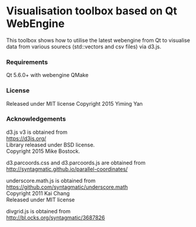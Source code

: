 Visualisation toolbox based on Qt WebEngine
===========================================
This toolbox shows how to utilise the latest webengine from Qt to visualise data
from various sourecs (std::vectors and csv files) via d3.js.

### Requirements
Qt 5.6.0+ with webengine
QMake

### License
Released under MIT license
Copyright 2015 Yiming Yan

### Acknowledgements
d3.js v3 is obtained from </br>
https://d3js.org/ </br>
Library released under BSD license.</br>
Copyright 2015 Mike Bostock.

d3.parcoords.css and d3.parcoords.js are obtained from </br>
http://syntagmatic.github.io/parallel-coordinates/

underscore.math.js is obtained from
https://github.com/syntagmatic/underscore.math </br>
Copyright 2011 Kai Chang </br>
Released under MIT license

divgrid.js is obtained from </br>
http://bl.ocks.org/syntagmatic/3687826 </br>
